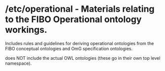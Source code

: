 # /etc/operational - Materials relating to the FIBO Operational ontology workings. 

Includes rules and guidelines for deriving operational ontologies from the FIBO conceptual ontologies and OmG specification ontologies. 

does NOT include the actual OWL ontologies (these go in their own top level namespace). 
